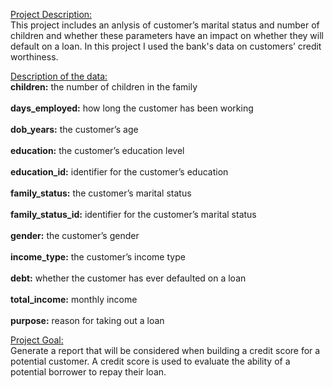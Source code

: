 <ins>Project Description:</ins>
<br>This project includes an anlysis of customer’s marital status and number of children and whether these parameters have an impact on whether they will default on a loan. In this project I used the bank's data on customers’ credit worthiness.</br>


<ins>Description of the data:</ins>
<br><b>children:</b> the number of children in the family</br>
<br><b>days_employed:</b> how long the customer has been working</br>
<br><b>dob_years:</b> the customer’s age</br>
<br><b>education:</b> the customer’s education level</br>
<br><b>education_id:</b> identifier for the customer’s education</br>
<br><b>family_status:</b> the customer’s marital status</br>
<br><b>family_status_id:</b> identifier for the customer’s marital status</br>
<br><b>gender:</b> the customer’s gender</br>
<br><b>income_type:</b> the customer’s income type</br>
<br><b>debt:</b> whether the customer has ever defaulted on a loan</br>
<br><b>total_income:</b> monthly income</br>
<br><b>purpose:</b> reason for taking out a loan</br>

<ins>Project Goal:</ins>
<br>Generate a report that will be considered when building a credit score for a potential customer. A credit score is used to evaluate the ability of a potential borrower to repay their loan.</br>
